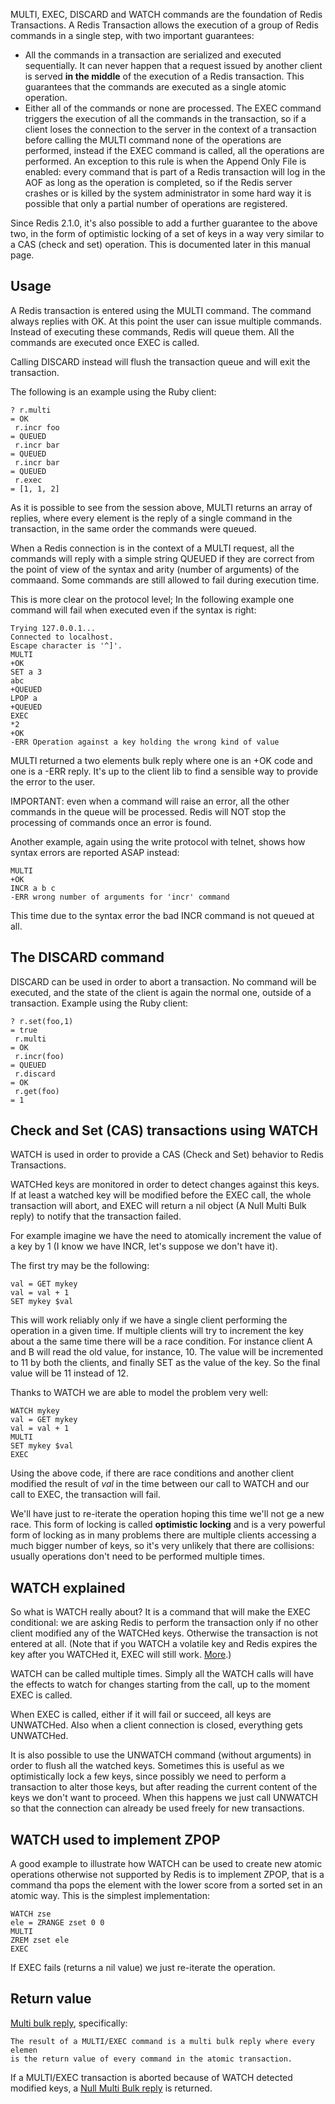 

MULTI, EXEC, DISCARD and WATCH commands are the foundation of Redis Transactions.
A Redis Transaction allows the execution of a group of Redis commands in a
single step, with two important guarantees:

* All the commands in a transaction are serialized and executed sequentially. It can never happen that a request issued by another client is served **in the middle** of the execution of a Redis transaction. This guarantees that the commands are executed as a single atomic operation.
* Either all of the commands or none are processed. The EXEC command triggers the execution of all the commands in the transaction, so if a client loses the connection to the server in the context of a transaction before calling the MULTI command none of the operations are performed, instead if the EXEC command is called, all the operations are performed. An exception to this rule is when the Append Only File is enabled: every command that is part of a Redis transaction will log in the AOF as long as the operation is completed, so if the Redis server crashes or is killed by the system administrator in some hard way it is possible that only a partial number of operations are registered.

Since Redis 2.1.0, it's also possible to add a further guarantee to the above
two, in the form of optimistic locking of a set of keys in a way very similar
to a CAS (check and set) operation. This is documented later in this manual
page.

## Usage

A Redis transaction is entered using the MULTI command. The command always
replies with OK. At this point the user can issue multiple commands. Instead
of executing these commands, Redis will queue them. All the commands are executed
once EXEC is called.

Calling DISCARD instead will flush the transaction queue and will exit the
transaction.

The following is an example using the Ruby client:

	? r.multi
	= OK
	 r.incr foo
	= QUEUED
	 r.incr bar
	= QUEUED
	 r.incr bar
	= QUEUED
	 r.exec
	= [1, 1, 2]

As it is possible to see from the session above, MULTI returns an array of
replies, where every element is the reply of a single command in the transaction,
in the same order the commands were queued.

When a Redis connection is in the context of a MULTI request, all the commands
will reply with a simple string QUEUED if they are correct from the point of
view of the syntax and arity (number of arguments) of the commaand. Some commands
are still allowed to fail during execution time.

This is more clear on the protocol level; In the following example one command
will fail when executed even if the syntax is right:

	Trying 127.0.0.1...
	Connected to localhost.
	Escape character is '^]'.
	MULTI
	+OK
	SET a 3
	abc
	+QUEUED
	LPOP a
	+QUEUED
	EXEC
	*2
	+OK
	-ERR Operation against a key holding the wrong kind of value

MULTI returned a two elements bulk reply where one is an +OK code and one is
a -ERR reply. It's up to the client lib to find a sensible way to provide the
error to the user.

IMPORTANT: even when a command will raise an error, all the other commands
in the queue will be processed. Redis will NOT stop the processing of
commands once an error is found.

Another example, again using the write protocol with telnet, shows how syntax
errors are reported ASAP instead:

	MULTI
	+OK
	INCR a b c
	-ERR wrong number of arguments for 'incr' command

This time due to the syntax error the bad INCR command is not queued at all.


## The DISCARD command

DISCARD can be used in order to abort a transaction. No command will be executed,
and the state of the client is again the normal one, outside of a transaction.
Example using the Ruby client:

	? r.set(foo,1)
	= true
	 r.multi
	= OK
	 r.incr(foo)
	= QUEUED
	 r.discard
	= OK
	 r.get(foo)
	= 1

## Check and Set (CAS) transactions using WATCH

WATCH is used in order to provide a CAS (Check and Set) behavior to Redis Transactions.


WATCHed keys are monitored in order to detect changes against this keys. If
at least a watched key will be modified before the EXEC call, the whole transaction
will abort, and EXEC will return a nil object (A Null Multi Bulk reply) to
notify that the transaction failed.

For example imagine we have the need to atomically increment the value of a
key by 1 (I know we have INCR, let's suppose we don't have it).

The first try may be the following:

	val = GET mykey
	val = val + 1
	SET mykey $val

This will work reliably only if we have a single client performing the operation
in a given time. If multiple clients will try to increment the key about a
the same time there will be a race condition. For instance client A and B will
read the old value, for instance, 10. The value will be incremented to 11 by
both the clients, and finally SET as the value of the key. So the final value
will be 11 instead of 12.

Thanks to WATCH we are able to model the problem very well:

	WATCH mykey
	val = GET mykey
	val = val + 1
	MULTI
	SET mykey $val
	EXEC

Using the above code, if there are race conditions and another client modified
the result of _val_ in the time between our call to WATCH and our call to EXEC,
the transaction will fail.

We'll have just to re-iterate the operation hoping this time we'll not ge
a new race. This form of locking is called **optimistic locking** and is a
very powerful form of locking as in many problems there are multiple clients
accessing a much bigger number of keys, so it's very unlikely that there are
collisions: usually operations don't need to be performed multiple times.

## WATCH explained

So what is WATCH really about? It is a command that will make the EXEC conditional:
we are asking Redis to perform the transaction only if no other client modified
any of the WATCHed keys. Otherwise the transaction is not entered at all. (Note
that if you WATCH a volatile key and Redis expires the key after you WATCHed
it, EXEC will still work. [More][1].)

WATCH can be called multiple times. Simply all the WATCH calls will have the
effects to watch for changes starting from the call, up to the moment EXEC
is called.

When EXEC is called, either if it will fail or succeed, all keys are UNWATCHed.
Also when a client connection is closed, everything gets UNWATCHed.

It is also possible to use the UNWATCH command (without arguments) in order
to flush all the watched keys. Sometimes this is useful as we optimistically
lock a few keys, since possibly we need to perform a transaction to alter those
keys, but after reading the current content of the keys we don't want to proceed.
When this happens we just call UNWATCH so that the connection can already be
used freely for new transactions.

## WATCH used to implement ZPOP

A good example to illustrate how WATCH can be used to create new atomic operations
otherwise not supported by Redis is to implement ZPOP, that is a command tha
pops the element with the lower score from a sorted set in an atomic way. This
is the simplest implementation:

	WATCH zse
	ele = ZRANGE zset 0 0
	MULTI
	ZREM zset ele
	EXEC

If EXEC fails (returns a nil value) we just re-iterate the operation.

## Return value

[Multi bulk reply][2], specifically:

	The result of a MULTI/EXEC command is a multi bulk reply where every elemen
	is the return value of every command in the atomic transaction.

If a MULTI/EXEC transaction is aborted because of WATCH detected modified keys,
a [Null Multi Bulk reply][2] is returned.



[1]: http://code.google.com/p/redis/issues/detail?id=270
[2]: /p/redis/wiki/ReplyTypes
